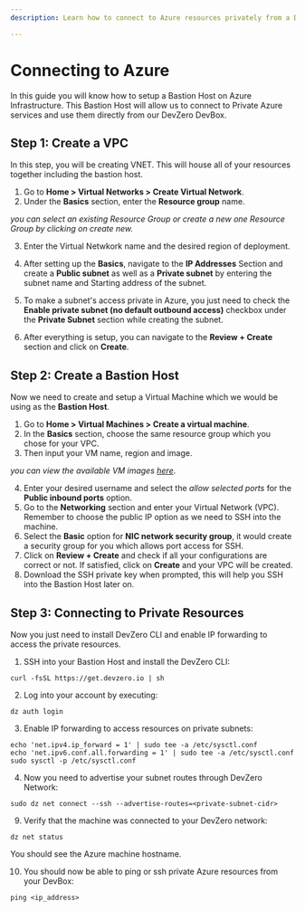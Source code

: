```yaml
---
description: Learn how to connect to Azure resources privately from a DevBox.

---
```


# Connecting to Azure

In this guide you will know how to setup a Bastion Host on Azure Infrastructure. This Bastion Host will allow us to connect to Private Azure services and use them directly from our DevZero DevBox.

## Step 1: Create a VPC

In this step, you will be creating VNET. This will house all of your resources together including the bastion host. 

1. Go to **Home > Virtual Networks > Create Virtual Network**.
2. Under the **Basics** section, enter the **Resource group** name.

*you can select an existing Resource Group or create a new one Resource Group by clicking on create new.*

3. Enter the Virtual Netwkork name and the desired region of deployment.
4. After setting up the **Basics**, navigate to the **IP Addresses** Section and create a **Public subnet** as well as a **Private subnet** by entering the subnet name and Starting address of the subnet.

5. To make a subnet's access private in Azure, you just need to check the **Enable private subnet (no default outbound access)** checkbox under the **Private Subnet** section while creating the subnet.

6. After everything is setup, you can navigate to the **Review + Create** section and click on **Create**.


## Step 2: Create a Bastion Host

Now we need to create and setup a Virtual Machine which we would be using as the **Bastion Host**.

1. Go to **Home > Virtual Machines > Create a virtual machine**.
2. In the **Basics** section, choose the same resource group which you chose for your VPC.
3. Then input your VM name, region and image.

*you can view the available VM images [here](https://azuremarketplace.microsoft.com/en-us/marketplace/apps?filters=virtual-machine-images)*.

4. Enter your desired username and select the *allow selected ports* for the **Public inbound ports** option.
5. Go to the **Networking** section and enter your Virtual Network (VPC). Remember to choose the public IP option as we need to SSH into the machine.
6. Select the **Basic** option for **NIC network security group**, it would create a security group for you which allows port access for SSH.
7. Click on **Review + Create** and check if all your configurations are correct or not. If satisfied, click on **Create** and your VPC will be created.
8. Download the SSH private key when prompted, this will help you SSH into the Bastion Host later on.

## Step 3: Connecting to Private Resources

Now you just need to install DevZero CLI and enable IP forwarding to access the private resources.

1. SSH into your Bastion Host and install the DevZero CLI:
```
curl -fsSL https://get.devzero.io | sh
```

2. Log into your account by executing:

```
dz auth login
```

3. Enable IP forwarding to access resources on private subnets:

```
echo 'net.ipv4.ip_forward = 1' | sudo tee -a /etc/sysctl.conf
echo 'net.ipv6.conf.all.forwarding = 1' | sudo tee -a /etc/sysctl.conf
sudo sysctl -p /etc/sysctl.conf
```

4. Now you need to advertise your subnet routes through DevZero Network:

```
sudo dz net connect --ssh --advertise-routes=<private-subnet-cidr>
```

9. Verify that the machine was connected to your DevZero network:

```
dz net status
```

You should see the Azure machine hostname.

10. You should now be able to ping or ssh private Azure resources from your DevBox:

```
ping <ip_address>
```